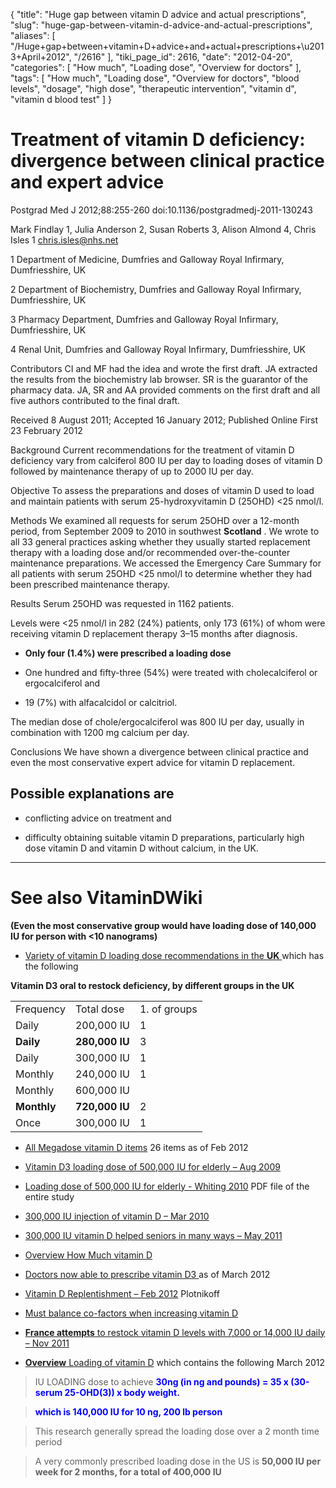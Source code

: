 {
    "title": "Huge gap between vitamin D advice and actual prescriptions",
    "slug": "huge-gap-between-vitamin-d-advice-and-actual-prescriptions",
    "aliases": [
        "/Huge+gap+between+vitamin+D+advice+and+actual+prescriptions+\u2013+April+2012",
        "/2616"
    ],
    "tiki_page_id": 2616,
    "date": "2012-04-20",
    "categories": [
        "How much",
        "Loading dose",
        "Overview for doctors"
    ],
    "tags": [
        "How much",
        "Loading dose",
        "Overview for doctors",
        "blood levels",
        "dosage",
        "high dose",
        "therapeutic intervention",
        "vitamin d",
        "vitamin d blood test"
    ]
}


# Treatment of vitamin D deficiency: divergence between clinical practice and expert advice

Postgrad Med J 2012;88:255-260 doi:10.1136/postgradmedj-2011-130243

Mark Findlay 1, Julia Anderson 2, Susan Roberts 3, Alison Almond 4, Chris Isles 1 chris.isles@nhs.net

1 Department of Medicine, Dumfries and Galloway Royal Infirmary, Dumfriesshire, UK

2 Department of Biochemistry, Dumfries and Galloway Royal Infirmary, Dumfriesshire, UK

3 Pharmacy Department, Dumfries and Galloway Royal Infirmary, Dumfriesshire, UK

4 Renal Unit, Dumfries and Galloway Royal Infirmary, Dumfriesshire, UK

Contributors CI and MF had the idea and wrote the first draft. JA extracted the results from the biochemistry lab browser. SR is the guarantor of the pharmacy data. JA, SR and AA provided comments on the first draft and all five authors contributed to the final draft.

Received 8 August 2011; Accepted 16 January 2012; Published Online First 23 February 2012

Background Current recommendations for the treatment of vitamin D deficiency vary from calciferol 800 IU per day to loading doses of vitamin D followed by maintenance therapy of up to 2000 IU per day.

Objective To assess the preparations and doses of vitamin D used to load and maintain patients with serum 25-hydroxyvitamin D (25OHD) <25 nmol/l.

Methods We examined all requests for serum 25OHD over a 12-month period, from September 2009 to 2010 in southwest  **Scotland** . We wrote to all 33 general practices asking whether they usually started replacement therapy with a loading dose and/or recommended over-the-counter maintenance preparations. We accessed the Emergency Care Summary for all patients with serum 25OHD <25 nmol/l to determine whether they had been prescribed maintenance therapy.

Results Serum 25OHD was requested in 1162 patients. 

Levels were <25 nmol/l in 282 (24%) patients, only 173 (61%) of whom were receiving vitamin D replacement therapy 3–15 months after diagnosis. 

*  **Only four (1.4%) were prescribed a loading dose** 

* One hundred and fifty-three (54%) were treated with cholecalciferol or ergocalciferol and 

* 19 (7%) with alfacalcidol or calcitriol. 

The median dose of chole/ergocalciferol was 800 IU per day, usually in combination with 1200 mg calcium per day.

Conclusions We have shown a divergence between clinical practice and even the most conservative expert advice for vitamin D replacement.

## Possible explanations are

* conflicting advice on treatment and 

* difficulty obtaining suitable vitamin D preparations, particularly high dose vitamin D and vitamin D without calcium, in the UK.

- - - - - - - - - - 

# See also VitaminDWiki

 **(Even the most conservative group would have loading dose of 140,000 IU for person with <10 nanograms)** 

* [Variety of vitamin D loading dose recommendations in the  **UK** ](/tags/variety-of-vitamin-d-loading-dose-recommendations-in-the-uk.html) which has the following

 **Vitamin D3 oral to restock deficiency, by different groups in the UK** 

| | | |
| --- | --- | --- |
| Frequency | Total dose | 1. of groups |
| Daily | 200,000 IU | 1 |
|  **Daily**  |  **280,000 IU**  | 3 |
| Daily | 300,000 IU | 1 |
| Monthly | 240,000 IU | 1 |
| Monthly | 600,000 IU |  |
|  **Monthly**  |  **720,000 IU**  | 2 |
| Once | 300,000 IU | 1 |

* [All Megadose vitamin D items](https://www.VitaminDWiki.com/tiki-browse_categories.php?parentId=73&sort_mode=created_desc) 26 items as of Feb 2012

* [Vitamin D3 loading dose of 500,000 IU for elderly – Aug 2009](/posts/vitamin-d3-loading-dose-of-500000-iu-for-elderly)

* [Loading dose of 500,000 IU for elderly - Whiting 2010](https://www.VitaminDWiki.com/tiki-download_file.php?fileId=1260) PDF file of the entire study

* [300,000 IU injection of vitamin D – Mar 2010](/tags/300000-iu-injection-of-vitamin-d-mar-2010.html)

* [300,000 IU vitamin D helped seniors in many ways – May 2011](/posts/300000-iu-vitamin-d-helped-seniors-in-many-ways)

* [Overview How Much vitamin D](/posts/overview-how-much-vitamin-d)

* [Doctors now able to prescribe vitamin D3 ](https://www.VitaminDWiki.com/tiki-view_blog_post.php?postId=72) as of March 2012

* [Vitamin D Replentishment – Feb 2012](/tags/vitamin-d-replentishment-feb-2012.html) Plotnikoff

* [Must balance co-factors when increasing vitamin D](/tags/must-balance-co-factors-when-increasing-vitamin-d.html)

* [ **France attempts**  to restock vitamin D levels with 7,000 or 14,000 IU daily – Nov 2011](/posts/france-attempts-to-restock-vitamin-d-levels-with-7000-or-14000-iu-daily)

* [ **Overview** Loading of vitamin D](/posts/overview-loading-of-vitamin-d) which contains the following March 2012

> IU LOADING dose to achieve  **<span style="color:#00F;">30ng (in ng and pounds) = 35 x (30-serum 25-OHD(3)) x body weight.</span>** 

>  **<span style="color:#00F;">which is 140,000 IU for 10 ng, 200 lb person</span>** 

> This research generally spread the loading dose over a 2 month time period

> A very commonly prescribed loading dose in the US is  **50,000 IU per week for 2 months, for a total of 400,000 IU**